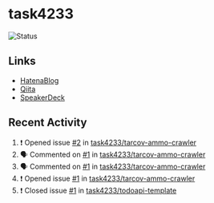 # task4233
![Status](https://github-readme-stats.vercel.app/api?username=task4233&count_private=true&show_icons=true&theme=chartreuse-dark)

## Links
 - [HatenaBlog](https://task4233.hatenablog.com/)
 - [Qiita](https://qiita.com/task4233)
 - [SpeakerDeck](https://speakerdeck.com/task4233)

## Recent Activity
<!--START_SECTION:activity-->
1. ❗️ Opened issue [#2](https://github.com/task4233/tarcov-ammo-crawler/issues/2) in [task4233/tarcov-ammo-crawler](https://github.com/task4233/tarcov-ammo-crawler)
2. 🗣 Commented on [#1](https://github.com/task4233/tarcov-ammo-crawler/issues/1) in [task4233/tarcov-ammo-crawler](https://github.com/task4233/tarcov-ammo-crawler)
3. 🗣 Commented on [#1](https://github.com/task4233/tarcov-ammo-crawler/issues/1) in [task4233/tarcov-ammo-crawler](https://github.com/task4233/tarcov-ammo-crawler)
4. ❗️ Opened issue [#1](https://github.com/task4233/tarcov-ammo-crawler/issues/1) in [task4233/tarcov-ammo-crawler](https://github.com/task4233/tarcov-ammo-crawler)
5. ❗️ Closed issue [#1](https://github.com/task4233/todoapi-template/issues/1) in [task4233/todoapi-template](https://github.com/task4233/todoapi-template)
<!--END_SECTION:activity-->
